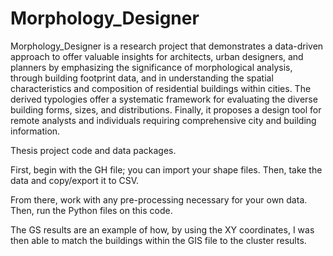 # Morphology_Designer

Morphology_Designer is a research project that demonstrates a data-driven approach to offer valuable insights for architects, urban designers, and planners by emphasizing the significance of morphological analysis, through building footprint data, and in understanding the spatial characteristics and composition of residential buildings within cities. The derived typologies offer a systematic framework for evaluating the diverse building forms, sizes, and distributions. Finally, it proposes a design tool for remote analysts and individuals requiring comprehensive city and building information. 

Thesis project code and data packages.


First, begin with the GH file; you can import your shape files.
Then, take the data and copy/export it to CSV.

From there, work with any pre-processing necessary for your own data. Then, run the Python files on this code. 

The GS results are an example of how, by using the XY coordinates, I was then able to match the buildings within the GIS file to the cluster results.
